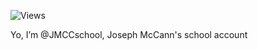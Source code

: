 ![Views](https://komarev.com/ghpvc/?username=jmccschool&style=flat-square)

Yo, I’m @JMCCschool, Joseph McCann's school account

